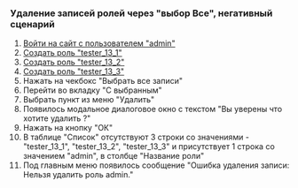 ### Удаление записей ролей через "выбор Все", негативный сценарий

1. [Войти на сайт с пользователем "admin"](../../../../0.%20Шаги/1.%20Войти%20на%20сайт%20с%20пользователем%20username.md)
1. [Создать роль "tester_13_1"](../../../../0.%20Шаги/4.%20Создать%20роль%20с%20именем%20userrole.md)
1. [Создать роль "tester_13_2"](../../../../0.%20Шаги/4.%20Создать%20роль%20с%20именем%20userrole.md)
1. [Создать роль "tester_13_3"](../../../../0.%20Шаги/4.%20Создать%20роль%20с%20именем%20userrole.md)
1. Нажать на чекбокс "Выбрать все записи"
1. Перейти во вкладку "С выбранным"
1. Выбрать пункт из меню "Удалить"
1. Появилось модальное диалоговое окно с текстом "Вы уверены что хотите удалить ?"
1. Нажать на кнопку "ОК"
1. В таблице "Список" отсутствуют 3 строки со значениями - "tester_13_1", "tester_13_2", "tester_13_3" и присутствует 1 строка со значением "admin", в столбце "Название роли"
1. Под главным меню появилось сообщение "Ошибка удаления записи: Нельзя удалить роль admin."
